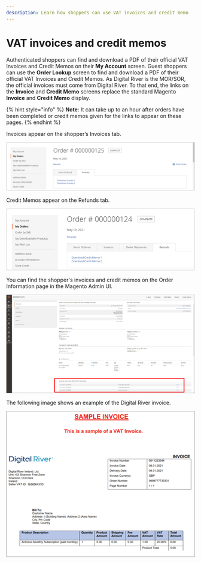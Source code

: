 ```yaml
---
description: Learn how shoppers can use VAT invoices and credit memo
---
```


# VAT invoices and credit memos

Authenticated shoppers can find and download a PDF of their official VAT Invoices and Credit Memos on their **My Account** screen. Guest shoppers can use the **Order Lookup** screen to find and download a PDF of their official VAT Invoices and Credit Memos. As Digital River is the MOR/SOR, the official invoices must come from Digital River. To that end, the links on the **Invoice** and **Credit Memo** screens replace the standard Magento **Invoice** and **Credit Memo** display.&#x20;

{% hint style="info" %}
**Note**: It can take up to an hour after orders have been completed or credit memos given for the links to appear on these pages.
{% endhint %}

Invoices appear on the shopper’s Invoices tab.

![](<../../.gitbook/assets/VAT invoice 1 (5).png>)

Credit Memos appear on the Refunds tab.

![](<../../.gitbook/assets/VAT invoice 2 (2).png>)

You can find the shopper's invoices and credit memos on the Order Information page in the Magento Admin UI.

![](../../.gitbook/assets/Invoicesandcreditmemos.PNG)

The following image shows an example of the Digital River invoice.

![](<../../.gitbook/assets/VAT invoice 4 (1).png>)
